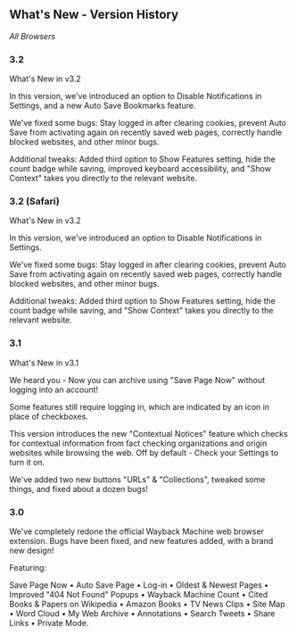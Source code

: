 ## What's New - Version History

*All Browsers*

### 3.2 ###

What's New in v3.2

In this version, we've introduced an option to Disable Notifications in Settings, and a new Auto Save Bookmarks feature.

We've fixed some bugs: Stay logged in after clearing cookies, prevent Auto Save from activating again on recently saved web pages, correctly handle blocked websites, and other minor bugs.

Additional tweaks: Added third option to Show Features setting, hide the count badge while saving, improved keyboard accessibility, and "Show Context" takes you directly to the relevant website.


### 3.2 (Safari) ###

What's New in v3.2

In this version, we've introduced an option to Disable Notifications in Settings.

We've fixed some bugs: Stay logged in after clearing cookies, prevent Auto Save from activating again on recently saved web pages, correctly handle blocked websites, and other minor bugs.

Additional tweaks: Added third option to Show Features setting, hide the count badge while saving, and "Show Context" takes you directly to the relevant website.


### 3.1 ###

What's New in v3.1

We heard you - Now you can archive using "Save Page Now" without logging into an account!

Some features still require logging in, which are indicated by an icon in place of checkboxes.

This version introduces the new "Contextual Notices" feature which checks for contextual information from fact checking organizations and origin websites while browsing the web. Off by default - Check your Settings to turn it on.

We've added two new buttons "URLs" & "Collections", tweaked some things, and fixed about a dozen bugs!


### 3.0 ###

We've completely redone the official Wayback Machine web browser extension. Bugs have been fixed, and new features added, with a brand new design!

Featuring:

Save Page Now • Auto Save Page • Log-in • Oldest & Newest Pages • Improved "404 Not Found" Popups • Wayback Machine Count • Cited Books & Papers on Wikipedia • Amazon Books • TV News Clips • Site Map • Word Cloud • My Web Archive • Annotations • Search Tweets • Share Links • Private Mode.

